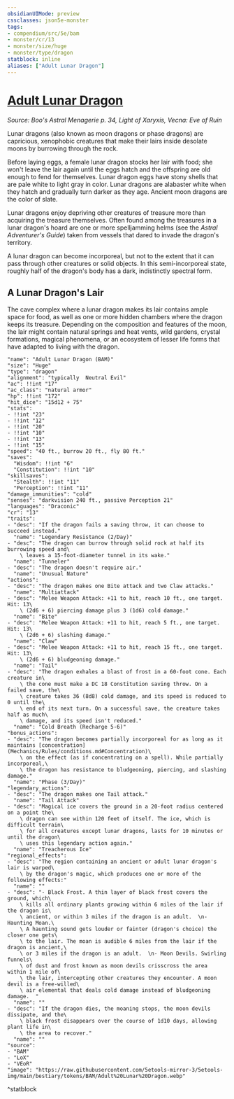 ```yaml
---
obsidianUIMode: preview
cssclasses: json5e-monster
tags:
- compendium/src/5e/bam
- monster/cr/13
- monster/size/huge
- monster/type/dragon
statblock: inline
aliases: ["Adult Lunar Dragon"]
---
```

# [Adult Lunar Dragon](Mechanics\bestiary\dragon/adult-lunar-dragon-bam.md)
*Source: Boo's Astral Menagerie p. 34, Light of Xaryxis, Vecna: Eve of Ruin*  

Lunar dragons (also known as moon dragons or phase dragons) are capricious, xenophobic creatures that make their lairs inside desolate moons by burrowing through the rock.

Before laying eggs, a female lunar dragon stocks her lair with food; she won't leave the lair again until the eggs hatch and the offspring are old enough to fend for themselves. Lunar dragon eggs have stony shells that are pale white to light gray in color. Lunar dragons are alabaster white when they hatch and gradually turn darker as they age. Ancient moon dragons are the color of slate.

Lunar dragons enjoy depriving other creatures of treasure more than acquiring the treasure themselves. Often found among the treasures in a lunar dragon's hoard are one or more spelljamming helms (see the *Astral Adventurer's Guide*) taken from vessels that dared to invade the dragon's territory.

A lunar dragon can become incorporeal, but not to the extent that it can pass through other creatures or solid objects. In this semi-incorporeal state, roughly half of the dragon's body has a dark, indistinctly spectral form.

## A Lunar Dragon's Lair

The cave complex where a lunar dragon makes its lair contains ample space for food, as well as one or more hidden chambers where the dragon keeps its treasure. Depending on the composition and features of the moon, the lair might contain natural springs and heat vents, wild gardens, crystal formations, magical phenomena, or an ecosystem of lesser life forms that have adapted to living with the dragon.

```statblock
"name": "Adult Lunar Dragon (BAM)"
"size": "Huge"
"type": "dragon"
"alignment": "typically  Neutral Evil"
"ac": !!int "17"
"ac_class": "natural armor"
"hp": !!int "172"
"hit_dice": "15d12 + 75"
"stats":
- !!int "23"
- !!int "12"
- !!int "20"
- !!int "10"
- !!int "13"
- !!int "15"
"speed": "40 ft., burrow 20 ft., fly 80 ft."
"saves":
  "Wisdom": !!int "6"
  "Constitution": !!int "10"
"skillsaves":
  "Stealth": !!int "11"
  "Perception": !!int "11"
"damage_immunities": "cold"
"senses": "darkvision 240 ft., passive Perception 21"
"languages": "Draconic"
"cr": "13"
"traits":
- "desc": "If the dragon fails a saving throw, it can choose to succeed instead."
  "name": "Legendary Resistance (2/Day)"
- "desc": "The dragon can burrow through solid rock at half its burrowing speed and\
    \ leaves a 15-foot-diameter tunnel in its wake."
  "name": "Tunneler"
- "desc": "The dragon doesn't require air."
  "name": "Unusual Nature"
"actions":
- "desc": "The dragon makes one Bite attack and two Claw attacks."
  "name": "Multiattack"
- "desc": "Melee Weapon Attack: +11 to hit, reach 10 ft., one target. Hit: 13\
    \ (2d6 + 6) piercing damage plus 3 (1d6) cold damage."
  "name": "Bite"
- "desc": "Melee Weapon Attack: +11 to hit, reach 5 ft., one target. Hit: 13\
    \ (2d6 + 6) slashing damage."
  "name": "Claw"
- "desc": "Melee Weapon Attack: +11 to hit, reach 15 ft., one target. Hit: 13\
    \ (2d6 + 6) bludgeoning damage."
  "name": "Tail"
- "desc": "The dragon exhales a blast of frost in a 60-foot cone. Each creature in\
    \ the cone must make a DC 18 Constitution saving throw. On a failed save, the\
    \ creature takes 36 (8d8) cold damage, and its speed is reduced to 0 until the\
    \ end of its next turn. On a successful save, the creature takes half as much\
    \ damage, and its speed isn't reduced."
  "name": "Cold Breath (Recharge 5-6)"
"bonus_actions":
- "desc": "The dragon becomes partially incorporeal for as long as it maintains [concentration](Mechanics/Rules/conditions.md#Concentration)\
    \ on the effect (as if concentrating on a spell). While partially incorporeal,\
    \ the dragon has resistance to bludgeoning, piercing, and slashing damage."
  "name": "Phase (3/Day)"
"legendary_actions":
- "desc": "The dragon makes one Tail attack."
  "name": "Tail Attack"
- "desc": "Magical ice covers the ground in a 20-foot radius centered on a point the\
    \ dragon can see within 120 feet of itself. The ice, which is difficult terrain\
    \ for all creatures except lunar dragons, lasts for 10 minutes or until the dragon\
    \ uses this legendary action again."
  "name": "Treacherous Ice"
"regional_effects":
- "desc": "The region containing an ancient or adult lunar dragon's lair is warped\
    \ by the dragon's magic, which produces one or more of the following effects:"
  "name": ""
- "desc": "- Black Frost. A thin layer of black frost covers the ground, which\
    \ kills all ordinary plants growing within 6 miles of the lair if the dragon is\
    \ ancient, or within 3 miles if the dragon is an adult.  \n- Haunting Moan.\
    \ A haunting sound gets louder or fainter (dragon's choice) the closer one gets\
    \ to the lair. The moan is audible 6 miles from the lair if the dragon is ancient,\
    \ or 3 miles if the dragon is an adult.  \n- Moon Devils. Swirling funnels\
    \ of dust and frost known as moon devils crisscross the area within 1 mile of\
    \ the lair, intercepting other creatures they encounter. A moon devil is a free-willed\
    \ air elemental that deals cold damage instead of bludgeoning damage.  "
  "name": ""
- "desc": "If the dragon dies, the moaning stops, the moon devils dissipate, and the\
    \ black frost disappears over the course of 1d10 days, allowing plant life in\
    \ the area to recover."
  "name": ""
"source":
- "BAM"
- "LoX"
- "VEoR"
"image": "https://raw.githubusercontent.com/5etools-mirror-3/5etools-img/main/bestiary/tokens/BAM/Adult%20Lunar%20Dragon.webp"
```
^statblock
